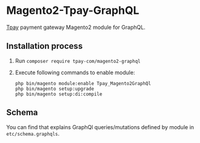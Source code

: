 # Magento2-Tpay-GraphQL

[Tpay](https://tpay.com) payment gateway Magento2 module for GraphQL.

## Installation process

1. Run `composer require tpay-com/magento2-graphql`

2. Execute following commands to enable module:
    ```console
    php bin/magento module:enable Tpay_Magento2GraphQl
    php bin/magento setup:upgrade
    php bin/magento setup:di:compile
    ```

## Schema
You can find that explains GraphQl queries/mutations defined by module in `etc/schema.graphqls`.
